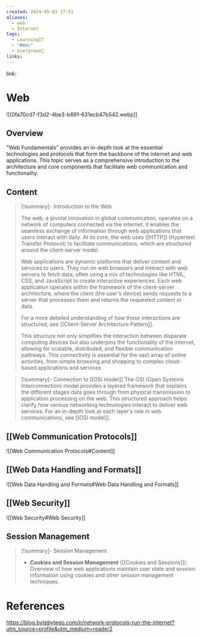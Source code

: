 ```yaml
---
created: 2024-05-03 17:51
aliases:
  - web
  - Internet
tags:
  - LearningIT
  - "#moc"
  - evergreen🌳
links:
---
```


link:

# Web

![[0fa70cd7-f3d2-4be3-b891-631ecb47b542.webp]]

## Overview

"Web Fundamentals" provides an in-depth look at the essential technologies and protocols that form the backbone of the internet and web applications. This topic serves as a comprehensive introduction to the architecture and core components that facilitate web communication and functionality.

## Content


> [!summary]- Introduction to the Web
> 
> The web, a pivotal innovation in global communication, operates on a network of computers connected via the internet. It enables the seamless exchange of information through web applications that users interact with daily. At its core, the web uses [[HTTP]] (Hypertext Transfer Protocol) to facilitate communications, which are structured around the client-server model.
> 
> Web applications are dynamic platforms that deliver content and services to users. They run on web browsers and interact with web servers to fetch data, often using a mix of technologies like HTML, CSS, and JavaScript to create interactive experiences. Each web application operates within the framework of the client-server architecture, where the client (the user's device) sends requests to a server that processes them and returns the requested content or data.
> 
> For a more detailed understanding of how these interactions are structured, see [[Client-Server Architecture Pattern]].
> 
> This structure not only simplifies the interaction between disparate computing devices but also underpins the functionality of the internet, allowing for scalable, distributed, and flexible communication pathways. This connectivity is essential for the vast array of online activities, from simple browsing and shopping to complex cloud-based applications and services


> [!summary]- Connection to [[OSI model]]
> The OSI (Open Systems Interconnection) model provides a layered framework that explains the different stages data goes through from physical transmission to application processing on the web. This structured approach helps clarify how various networking technologies interact to deliver web services. For an in-depth look at each layer's role in web communications, see [[OSI model]].


## [[Web Communication Protocols]]

![[Web Communication Protocols#Content]]

## [[Web Data Handling and Formats]]

![[Web Data Handling and Formats#Web Data Handling and Formats]]


## [[Web Security]]

![[Web Security#Web Security]]


## Session Management
> [!summary]- Session Management
> - **Cookies and Session Management** ([[Cookies and Sessions]]): Overview of how web applications maintain user state and session information using cookies and other session management techniques.

# References

https://blog.bytebytego.com/p/network-protocols-run-the-internet?utm_source=profile&utm_medium=reader2
